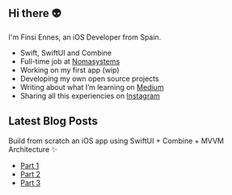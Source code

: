 ## Hi there 👽

I'm Finsi Ennes, an iOS Developer from Spain.

- Swift, SwiftUI and Combine
- Full-time job at [Nomasystems](https://www.linkedin.com/company/nomasystems-s-l-/mycompany/)
- Working on my first app (wip) 
- Developing my own open source projects
- Writing about what I’m learning on [Medium](https://finsi-ennes.medium.com/)
- Sharing all this experiencies on [Instagram](https://www.instagram.com/finsi.code/)

<h2>Latest Blog Posts</h2>

Build from scratch an iOS app using SwiftUI + Combine + MVVM Architecture ✨
- [Part 1](https://levelup.gitconnected.com/building-an-ios-app-using-swiftui-combine-mvvm-architecture-part-1-7e5a1683a7aa)
- [Part 2](https://levelup.gitconnected.com/building-an-ios-app-using-swiftui-combine-mvvm-part-2-a0a703269907)
- [Part 3](https://finsi-ennes.medium.com/building-an-ios-app-using-swiftui-combine-mvvm-part-3-c90dc6a32e0d)

<!--
**KeatoonMask/KeatoonMask** is a ✨ _special_ ✨ repository because its `README.md` (this file) appears on your GitHub profile.

Here are some ideas to get you started:

- 🔭 I’m currently working on ...
- 🌱 I’m currently learning ...
- 👯 I’m looking to collaborate on ...
- 🤔 I’m looking for help with ...
- 💬 Ask me about ...
- 📫 How to reach me: ...
- 😄 Pronouns: ...
- ⚡ Fun fact: ...
-->
